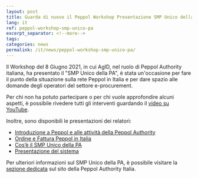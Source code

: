 ```yaml
---
layout: post
title: Guarda di nuovo il Peppol Workshop Presentazione SMP Unico della PA del 8 Giugno 2021
lang: it
ref: peppol-workshop-smp-unico-pa
excerpt_separator: <!--more-->
tags:
categories: news
permalink: /it/news/peppol-workshop-smp-unico-pa/
---
```


Il Workshop del 8 Giugno 2021, in cui AgID, nel ruolo di Peppol Authority
italiana, ha presentato il "SMP Unico della PA", è stata un'occasione per fare
il punto della situazione sulla rete Peppol in Italia e per dare spazio alle
domande degli operatori del settore e-procurement.<!--more-->

Per chi non ha potuto partecipare o per chi vuole approfondire alcuni aspetti, è possibile rivedere tutti gli interventi guardando il [video su YouTube](https://youtu.be/eYr7B-PCTrM).

Inoltre, sono disponibili le presentazioni dei relatori:

- [Introduzione a Peppol e alle attività della Peppol Authority](/attachments/20210608_IntroduzionePeppol_e_PeppolAuthorityItalia.pdf)
- [Ordine e Fattura Peppol in Italia](/attachments/20210608_PEPPOL_Ordine_Fattura.pdf)
- [Cos’è il SMP Unico della PA](/attachments/20210608_PeppolAuthorityItalia_SMPUnicoDellaPA.pdf)
- [Presentazione del sistema](/attachments/20210608_SMP_Unico_della_PA_Funzionalita.pdf)

Per ulteriori informazioni sul SMP Unico della PA, è possibile visitare la
[sezione dedicata](/it/qualificazione-ap-smp/smp-unico-pa/) sul sito della
Peppol Authority Italia.
